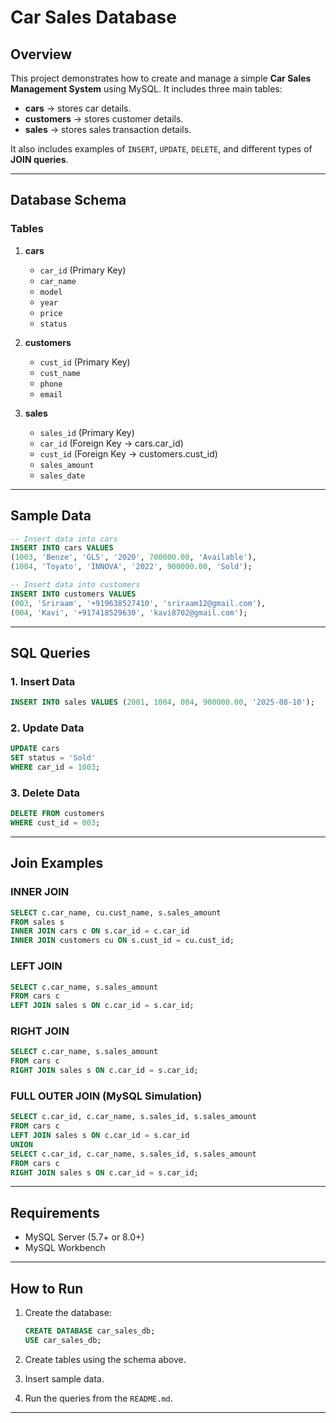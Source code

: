 # Car Sales Database

## Overview

This project demonstrates how to create and manage a simple **Car Sales Management System** using MySQL.
It includes three main tables:

* **cars** → stores car details.
* **customers** → stores customer details.
* **sales** → stores sales transaction details.

It also includes examples of `INSERT`, `UPDATE`, `DELETE`, and different types of **JOIN queries**.

---

## Database Schema

### Tables

1. **cars**

   * `car_id` (Primary Key)
   * `car_name`
   * `model`
   * `year`
   * `price`
   * `status`

2. **customers**

   * `cust_id` (Primary Key)
   * `cust_name`
   * `phone`
   * `email`

3. **sales**

   * `sales_id` (Primary Key)
   * `car_id` (Foreign Key → cars.car\_id)
   * `cust_id` (Foreign Key → customers.cust\_id)
   * `sales_amount`
   * `sales_date`

---

## Sample Data

```sql
-- Insert data into cars
INSERT INTO cars VALUES
(1003, 'Benze', 'GLS', '2020', 700000.00, 'Available'),
(1004, 'Toyato', 'INNOVA', '2022', 900000.00, 'Sold');

-- Insert data into customers
INSERT INTO customers VALUES
(003, 'Sriraam', '+919638527410', 'sriraam12@gmail.com'),
(004, 'Kavi', '+917418529630', 'kavi8702@gmail.com');
```

---

## SQL Queries

### 1. Insert Data

```sql
INSERT INTO sales VALUES (2001, 1004, 004, 900000.00, '2025-08-10');
```

### 2. Update Data

```sql
UPDATE cars
SET status = 'Sold'
WHERE car_id = 1003;
```

### 3. Delete Data

```sql
DELETE FROM customers
WHERE cust_id = 003;
```

---

## Join Examples

### INNER JOIN

```sql
SELECT c.car_name, cu.cust_name, s.sales_amount
FROM sales s
INNER JOIN cars c ON s.car_id = c.car_id
INNER JOIN customers cu ON s.cust_id = cu.cust_id;
```

### LEFT JOIN

```sql
SELECT c.car_name, s.sales_amount
FROM cars c
LEFT JOIN sales s ON c.car_id = s.car_id;
```

### RIGHT JOIN

```sql
SELECT c.car_name, s.sales_amount
FROM cars c
RIGHT JOIN sales s ON c.car_id = s.car_id;
```

### FULL OUTER JOIN (MySQL Simulation)

```sql
SELECT c.car_id, c.car_name, s.sales_id, s.sales_amount
FROM cars c
LEFT JOIN sales s ON c.car_id = s.car_id
UNION
SELECT c.car_id, c.car_name, s.sales_id, s.sales_amount
FROM cars c
RIGHT JOIN sales s ON c.car_id = s.car_id;
```
---

## Requirements

* MySQL Server (5.7+ or 8.0+)
* MySQL Workbench

---

## How to Run

1. Create the database:

   ```sql
   CREATE DATABASE car_sales_db;
   USE car_sales_db;
   ```
2. Create tables using the schema above.
3. Insert sample data.
4. Run the queries from the `README.md`.
---
